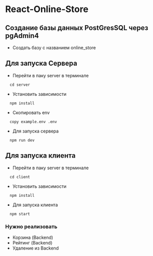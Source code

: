 # React-Online-Store

## Создание базы данных PostGresSQL через pgAdmin4
+ Создать базу с названием online_store

## Для запуска Сервера

+ Перейти в паку server в терминале
```
  cd server
```

+ Установить зависимости
```
  npm install
```

+ Скопировать env  
```
  copy example.env .env
```

+ Для запуска сервера
```
  npm run dev
```

## Для запуска клиента

+ Перейти в паку server в терминале
```
  cd client
```

+ Установить зависимости
```
  npm install
```


+ Для запуска клиента
```
  npm start
```


### Нужно реализовать
+ Корзина (Backend)
+ Рейтинг (Backend)
+ Удаление из Backend